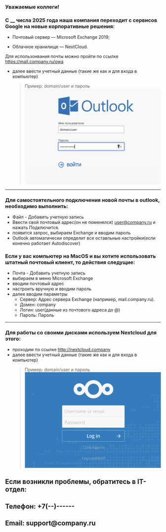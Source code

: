 
### Уважаемые коллеги!

### С __ числа 2025 года наша компания переходит с сервисов Google на новые корпоративные решения:

- Почтовый сервер — Microsoft Exchange 2019;

- Облачное хранилище — NextCloud.

Для использонвания почты можно пройти по ссылке https://mail.company.ru/owa
- далее ввести учетный данные (такие же как и для входа в компьютер)
  > Пример: domain/user и пароль
![Outlook](https://github.com/VasilenkoAndrey/test_mts_work/blob/main/Outlook.png?raw=true)
---  
### Для самостоятельного подключения новой почты в outlook, необходимо выполнить:

  - Файл - Добавить учетную запись
  - Ввести свой почтовый адрес(он не поменялся) user@company.ru и нажать Подключится.
  - появится запрос, выбираем Exchange и вводим пароль
  - Outlook автоматически определит все оставльные настройки(если конечно работает Autodiscover)


### Если у вас компьютер на MacOS и вы хотите использовать штатный почтовый клиент, то действия следущие:
  - Почта - Добавить учетную запись
  - выбираем в меню Microsoft Exchange
  - вводим почтовый адрес
  - настроить вручную и вводим пароль 
  - далее вводим параметры
    - Сервер: Адрес сервера Exchange (например, mail.company.ru).
    - Домен: company
    - Логин: user(данные из почтового адреса до @)
    - Пароль: Пароль
___

### Для работы со своими дисками используем Nextcloud для этого:
- проходим по ссылке  http://nextcloud.company
- далее ввести учетный данные (такие же как и для входа в компьютер)
   > Пример: domain/user и пароль
![nextcloud](https://github.com/VasilenkoAndrey/test_mts_work/blob/main/nextcloud.png?raw=true)

## Если возникли проблемы, обратитесь в IT-отдел:

## Телефон: __+7(--)------__

## Email: __support@company.ru__


